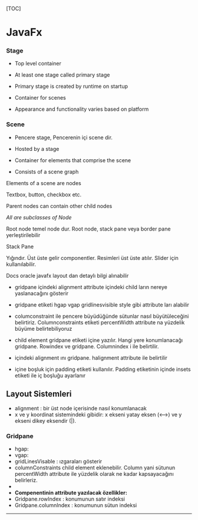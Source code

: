 

[TOC]

# JavaFx

### Stage

- Top level container

- At least one stage called primary stage

- Primary stage is created by runtime on startup

- Container for scenes

- Appearance and functionality varies based on platform


### Scene

- Pencere stage, Pencerenin içi scene dir. 

- Hosted by a stage

- Container for elements that comprise the scene 

- Consists of a scene graph

Elements of a scene are nodes

Textbox, button, checkbox etc.

Parent nodes can contain other child nodes

*All are subclasses of Node*

Root node temel node dur. Root node, stack pane veya border pane yerleştirilebilir

Stack Pane

Yığındır. Üst üste gelir componentler. Resimleri üst üste atılır. Slider için kullanılabilir. 

Docs oracle javafx layout dan detaylı bilgi alınabilir 

- gridpane içindeki alignment attribute içindeki child ların nereye yaslanacağını gösterir

- gridpane etiketi hgap vgap gridlinesvisible style gibi attribute ları alabilir

- columconstraint ile pencere büyüdüğünde sütunlar nasıl büyütüleceğini belirtiriz. Columnconstraints etiketi percentWidth attribute na yüzdelik büyüme belirtebiliyoruz 

- child element gridpane etiketi içine yazılır. Hangi yere konumlanacağı gridpane. Rowindex ve gridpane. Columnindex i ile belirtilir. 
- içindeki alignment ını gridpane. halignment attribute ile belirtilir 

- içine boşluk için padding etiketi kullanılır. Padding etiketinin içinde insets etiketi ile iç boşluğu ayarlanır 






## Layout Sistemleri

- alignment : bir üst node içerisinde nasıl konumlanacak
- x ve y koordinat sistemindeki gibidir: x ekseni yatay eksen (<-->) ve y ekseni dikey eksendir (|).  

### Gridpane
  - hgap:
  - vgap:
  - gridLinesVisable : ızgaraları gösterir
  - columnConstraints child element eklenebilir. Column yani sütunun percentWidth attribute ile yüzdelik olarak ne kadar kapsayacağını belirleriz.
  - ​
  - **Compenentinin attribute yazılacak özellikler:**
  - Gridpane.rowIndex : konumunun satır indeksi   
  - Gridpane.columnIndex : konumunun sütun indeksi


----





